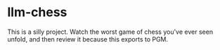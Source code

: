 # llm-chess

This is a silly project. Watch the worst game of chess you've ever seen unfold, and then review it because this exports to PGM.